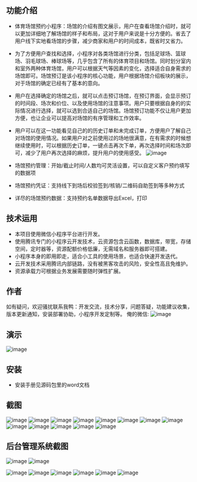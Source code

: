 ## 功能介绍 
    
- 体育场馆预约小程序：场馆的介绍有图文展示，用户在查看场馆介绍时，就可以更加详细地了解场馆的样子和布局，这对于用户来说是十分方便的。省去了用户线下实地看场馆的步骤，减少商家和用户的时间成本，既省时又省力。
- 为了方便用户查找和选择，小程序对各类场馆进行分类，包括足球场、篮球场、羽毛球场、棒球场等，几乎包含了所有的体育项目和场馆。同时划分室内和室外两种体育场馆，用户可以根据天气等因素的变化，选择适合自身需求的场馆即可。场馆预订是该小程序的核心功能，用户根据场馆介绍板块的展示，对于场馆的确定已经有了基本的意向。
- 用户在选择确定的场馆之后，就可以点击预订场馆，在预订界面，会显示预订的时间段、场次和价位、以及使用场馆的注意事项。用户只要根据自身的的实际情况进行选择，就可以选到合适自己的场馆。场馆预订功能不仅让用户更加方便，也让企业可以提高对场馆的有序管理和工作效率。
- 用户可以在这一功能看见自己的的历史订单和未完成订单，方便用户了解自己对场馆的使用情况。如果用户对之前使用过的场地很满意，在有需求的时候想继续使用时，可以根据历史订单，一键点击再次下单，再次选择时间和场次即可，减少了用户再次选择的麻烦，提升用户的使用感受。
![image](https://user-images.githubusercontent.com/114286928/192122423-c0f36b33-e0b2-4bcf-ba80-a1ce1fcefbf4.png)


- 场馆预约管理：开始/截止时间/人数均可灵活设置，可以自定义客户预约填写的数据项
- 场馆预约凭证：支持线下到场后校验签到/核销/二维码自助签到等多种方式
- 详尽的场馆预约数据：支持预约名单数据导出Excel，打印

 

## 技术运用
- 本项目使用微信小程序平台进行开发。
- 使用腾讯专门的小程序云开发技术，云资源包含云函数，数据库，带宽，存储空间，定时器等，资源配额价格低廉，无需域名和服务器即可搭建。
- 小程序本身的即用即走，适合小工具的使用场景，也适合快速开发迭代。
- 云开发技术采用腾讯内部链路，没有被黑客攻击的风险，安全性高且免维护。
- 资源承载力可根据业务发展需要随时弹性扩展。  

## 作者
如有疑问，欢迎骚扰联系我鸭：开发交流，技术分享，问题答疑，功能建议收集，版本更新通知，安装部署协助，小程序开发定制等。
俺的微信:
![image](https://user-images.githubusercontent.com/114286928/192122426-e588ba4e-1606-4596-9a0b-bd140c7e8c82.png)



## 演示
 ![image](https://user-images.githubusercontent.com/114286928/192122421-684f4491-efec-4631-8841-b7fd80c142c8.png)

 

 

## 安装

- 安装手册见源码包里的word文档




## 截图
![image](https://user-images.githubusercontent.com/114286928/192122429-d87b5dff-cbb3-4c1f-8e9c-3a616871dbc1.png)
![image](https://user-images.githubusercontent.com/114286928/192122430-8728530f-cb82-4e11-a4cf-38a6ae693ad3.png)
![image](https://user-images.githubusercontent.com/114286928/192122432-4d34078c-cc42-4258-825f-81de1f00b51a.png)
![image](https://user-images.githubusercontent.com/114286928/192122434-6efcdf47-a01e-4183-b35c-9f7261d7791f.png)
![image](https://user-images.githubusercontent.com/114286928/192122435-59959e9f-205b-4900-890e-709d4f6cd6cc.png)
![image](https://user-images.githubusercontent.com/114286928/192122437-bf061d0f-bd82-4a39-b96f-408ed60be7e3.png)
![image](https://user-images.githubusercontent.com/114286928/192122438-5b3cec1f-0697-43c7-accc-e9bf53593046.png)
![image](https://user-images.githubusercontent.com/114286928/192122439-d7351bf8-3949-4b84-b6ad-6827663ba2cd.png)
![image](https://user-images.githubusercontent.com/114286928/192122440-d4514969-96a2-45f4-bbf1-515f5fa8a62c.png)
![image](https://user-images.githubusercontent.com/114286928/192122441-607a66b8-1037-4d22-baac-7280728d2580.png)
![image](https://user-images.githubusercontent.com/114286928/192122444-6e1dcea8-3d9d-4bea-87b0-8b83e502e6b0.png)
![image](https://user-images.githubusercontent.com/114286928/192122445-6ee1fbef-69c5-42ff-b5f3-ab9648a79ff8.png)
![image](https://user-images.githubusercontent.com/114286928/192122446-b0336f37-49d3-4b3e-b2ea-fc151e5c39eb.png)




 

## 后台管理系统截图
 
![image](https://user-images.githubusercontent.com/114286928/192122447-869733ad-836e-4550-855a-e49c0ee6c6e9.png)
![image](https://user-images.githubusercontent.com/114286928/192122450-dd2fbf34-50ea-462f-a6df-37448d521d08.png)

![image](https://user-images.githubusercontent.com/114286928/192122452-dd843cc7-7db2-4b18-86b8-62d890702b17.png)
![image](https://user-images.githubusercontent.com/114286928/192122453-78a52e61-31e7-40d6-9d68-546592dd0318.png)
![image](https://user-images.githubusercontent.com/114286928/192122454-f14d7b6a-c68b-48a6-a3c7-c707ea4ef4a4.png)
![image](https://user-images.githubusercontent.com/114286928/192122456-a5efb4d6-4d86-4cc5-912a-3f09c6044321.png)
![image](https://user-images.githubusercontent.com/114286928/192122457-385a0b37-7132-484f-b457-1db73a65624b.png)
![image](https://user-images.githubusercontent.com/114286928/192122458-8cbef85f-781c-4647-aa86-3feb9fb9b039.png)




